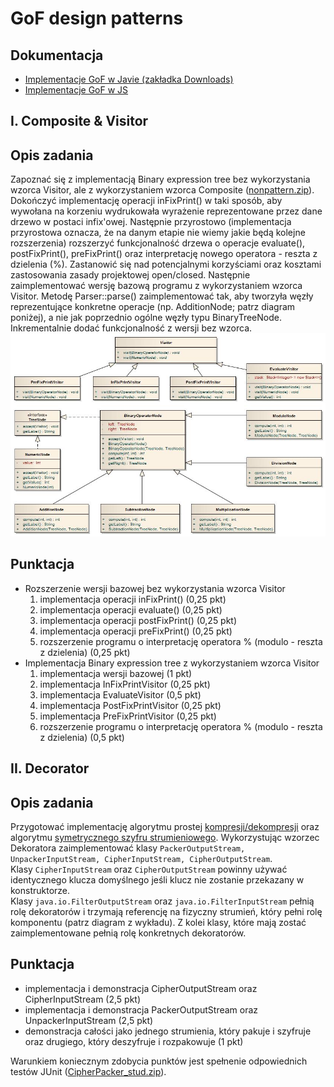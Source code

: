 # GoF design patterns 

## Dokumentacja

*   [Implementacje GoF w Javie (zakładka Downloads)](http://www.informit.com/store/java-design-patterns-a-tutorial-9780201485394
    )
*   [Implementacje GoF w JS](http://addyosmani.com/resources/essentialjsdesignpatterns/book/
    )

## I. Composite & Visitor

## Opis zadania

Zapoznać się z implementacją Binary expression tree bez wykorzystania wzorca Visitor, ale z wykorzystaniem wzorca Composite ([nonpattern.zip](./nonpattern.zip)). Dokończyć implementację operacji inFixPrint() w taki sposób, aby wywołana na korzeniu wydrukowała wyrażenie reprezentowane przez dane drzewo w postaci infix'owej. Następnie przyrostowo (implementacja przyrostowa oznacza, że na danym etapie nie wiemy jakie będą kolejne rozszerzenia) rozszerzyć funkcjonalność drzewa o operacje evaluate(), postFixPrint(), preFixPrint() oraz interpretację nowego operatora - reszta z dzielenia (%). Zastanowić się nad potencjalnymi korzyściami oraz kosztami zastosowania zasady projektowej open/closed. Następnie zaimplementować wersję bazową programu z wykorzystaniem wzorca Visitor. Metodę Parser::parse() zaimplementować tak, aby tworzyła węzły reprezentujące konkretne operacje (np. AdditionNode; patrz diagram poniżej), a nie jak poprzednio ogólne węzły typu BinaryTreeNode. Inkrementalnie dodać funkcjonalność z wersji bez wzorca.  
![VisitorPattern](./VisitorPattern.jpg)

## Punktacja

*   Rozszerzenie wersji bazowej bez wykorzystania wzorca Visitor
    1.  implementacja operacji inFixPrint() (0,25 pkt)
    2.  implementacja operacji evaluate() (0,25 pkt)
    3.  implementacja operacji postFixPrint() (0,25 pkt)
    4.  implementacja operacji preFixPrint() (0,25 pkt)
    5.  rozszerzenie programu o interpretację operatora % (modulo - reszta z dzielenia) (0,25 pkt)
*   Implementacja Binary expression tree z wykorzystaniem wzorca Visitor
    1.  implementacja wersji bazowej (1 pkt)
    2.  implementacja InFixPrintVisitor (0,25 pkt)
    3.  implementacja EvaluateVisitor (0,5 pkt)
    4.  implementacja PostFixPrintVisitor (0,25 pkt)
    5.  implementacja PreFixPrintVisitor (0,25 pkt)
    6.  rozszerzenie programu o interpretację operatora % (modulo - reszta z dzielenia) (0,5 pkt)

## II. Decorator

## Opis zadania

Przygotować implementację algorytmu prostej [kompresji/dekompresji](http://www.codeproject.com/Articles/223610/A-Simple-String-Compression-Algorithm) oraz algorytmu [symetrycznego szyfru strumieniowego](./cipher.pdf). Wykorzystując wzorzec Dekoratora zaimplementować klasy `PackerOutputStream, UnpackerInputStream, CipherInputStream, CipherOutputStream`.  
Klasy `CipherInputStream` oraz `CipherOutputStream` powinny używać identycznego klucza domyślnego jeśli klucz nie zostanie przekazany w konstruktorze.  
Klasy `java.io.FilterOutputStream` oraz `java.io.FilterInputStream` pełnią rolę dekoratorów i trzymają referencję na fizyczny strumień, który pełni rolę komponentu (patrz diagram z wykładu). Z kolei klasy, które mają zostać zaimplementowane pełnią rolę konkretnych dekoratorów.

## Punktacja

*   implementacja i demonstracja CipherOutputStream oraz CipherInputStream (2,5 pkt)
*   implementacja i demonstracja PackerOutputStream oraz UnpackerInputStream (2,5 pkt)
*   demonstracja całości jako jednego strumienia, który pakuje i szyfruje oraz drugiego, który deszyfruje i rozpakowuje (1 pkt)

Warunkiem koniecznym zdobycia punktów jest spełnenie odpowiednich testów JUnit ([CipherPacker\_stud.zip](./CipherPacker_stud.zip)).